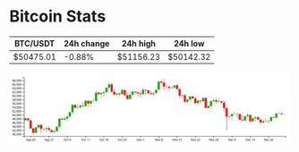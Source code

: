 # Bitcoin Stats

BTC/USDT|24h change|24h high|24h low|
|---|---|---|---|
|$50475.01|-0.88%|$51156.23|$50142.32|

<img src="./chart.svg">
